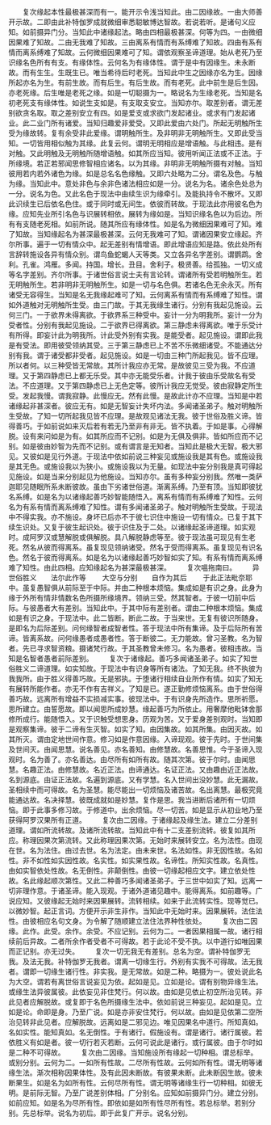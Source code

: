 <!-- { "loadSidebar": true } -->
　　复次缘起本性最极甚深而有一。能开示令浅当知此。由二因缘故。一由大师善开示故。二即由此补特伽罗成就微细审悉聪敏博达智故。若说若听。是诸句义应知。如前摄异门分。当知此中诸缘起法。略由四相最极甚深。何等为四。一由微细因果难了知故。二由无我难了知故。三由离系有情而有系缚难了知故。四由有系有情而离系缚难了知故。云何微细因果难可了知。谓依观察圣谛道理。始从老死乃至识缘名色所有有支。有缘体性。云何名为有缘体性。谓于是中有因缘生。未永断故。而有生生。生既生已。唯当希待后时老死。当知此中生之因缘亦名为生。因缘所起亦名为生。有前生故。而有后生。有后生故。而有老死。此中前生是后生因。亦老死缘。后生唯是老死之缘。如是一切聪摄为一。略说名为生缘老死。当知是名初老死支有缘体性。如说生支如是。有支取支安立。当知亦尔。取差别者。谓无差别欲贪名取。取之差别安立有四。如是爱支或求欲门发起诸业。或求有门发起诸业。此二业门所有诸爱。当知归趣爱非爱受。又即此爱由六处门。所起无明触所生受为缘故转。复有余受非此爱缘。谓明触所生。及非明非无明触所生。又即此受当知。一切皆用相似触为其缘。此复云何。谓明无明相应是增语触。与此相违。是有对触。又此明触及无明触所随增语触。如其所应当知。彼用听闻正法或不正法。于所缘境。若正若邪闻思修智相应诸名。以为其缘。非明非无明触所摄有对触。当知彼用若内若外诸色为缘。如是总名名色缘触。又即六处略为二分。谓名及色。与触为缘。当知此中。意处非色与余非色诸法相应如是一分。说名为名。诸余色处总为一分。说名为色。又此名色于现法中由续生识为缘牵引。及能执持令不散坏。又即此识续生已后依名色住。或于同时或无间生。依彼而转故。于现法此亦用彼名色为缘。应知先业所引名色与识展转相依。展转为缘如是。当知识缘名色以为后边。所有有支随老死相。如前所说。随其所应有缘体性。如是名为微细因果难可了知。难了知故。当知缘起名为甚深最极甚深。云何无我难可了知。谓诸因果安立缘起。齐尔所事。遍于一切有情众中。起无差别有情增语。即此增语应知是路。依此处所有言辞转施设各异有情众别。谓鸟鱼蛇蝎人天等类。又立各异名字差别。谓鹦鹉。舍利。孔雀。鸿雁。多闻。持国。增长。丑目。舍利子。极贤善。给孤独。一切义成等名字差别。齐尔所事。于诸世俗言说士夫有言论转。谓诸所有受若明触所生。若无明触所生。若非明非无明触所生。如是一切与名色俱。若诸名色无余永灭。所有诸受无容得生。当知是名无我缘起难可了知。云何离系有情而有系缚难了知性。谓如外道触对无明触所生受。由三门故。于其无我缘生诸行。分别有我起见施设。云何三门。一于欲界未得离欲。于欲界系三种受中。妄计一分为明我所。妄计一分为受者性。分别有我起见施设。二于欲界已得离欲。第三静虑未得离欲。唯于乐受计有所得。即妄计此为明我所。计此受外别有实我。是能受者。起见施设。谓即此我是有受法。即用彼受领纳其受。三于第三静虑已上不苦不乐微细诸受。不能通达分别有我。谓于诸受都非受者。起见施设。如是一切由三种门所起我见。皆不应理。所以者何。以三种受皆无常故。其所计我应亦无常。是故彼见三受为我。不应道理。又于第四静虑已上都无乐受。其中亦无能受乐者。计我于彼由乐受故名有受法。不应道理。又于第四静虑已上无色定等。彼所计我应无觉受。彼由寂静定所生受。发起我慢。谓我寂静。此慢应无。然有此慢。是故此计亦不应理。当知是中若诸缘起非甚深者。彼应无有。如是无智妄计失坏内法。多闻诸圣弟子。触对明触所生受故。了知一切所起我见皆不应理。是故观见诸法无我。彼于世俗及胜义谛。皆得善巧。于如前说如来灭后若有若无乃至非有非无。皆不执着。于如是事。心得解脱。设有来问如是为有。如其所应而不记别。如是为无俱及俱非。皆如所应而不记别。如是彼由妙智为先而不记别。或有谓言是无知者。当知此是极大无智。极大邪见。又彼如是见行外道。于现法中依如前说三种妄见或施设我是其有色。或施设我是其无色。或施设我以为狭小。或施设我以为无量。如现法中妄分别我是真可得起见施设。如是当来分别起见为他施设。当知亦尔。虽有多种妄分别我。然唯一类萨迦耶见随眠所系未断彼故。虽由下劣诸世俗道。渐离系缚。乃至有顶。当知即彼犹名系缚。如是名为以诸缘起善巧妙智能随悟入。离系有情而有系缚难了知性。云何名为有系有情而离系缚难了知性。谓有多闻诸圣弟子。触对明触所生受故。于现法中不得实我。亦不施设。身坏已后亦不于彼七识住中施设一切有情众。已复于其下续生识处。又复于彼生起识处。彼于识住及于二处。以诸缘起圣谛道理。如实观时。成阿罗汉或慧解脱或俱解脱。具八解脱静虑等至。彼于现法虽可现见有生老死。然名从彼而得离系。虽复现见领纳诸受。然名于受而得离系。虽复现见有识名色。然名于彼而得离系。如是名为以诸缘起善巧妙智如实了知。有系有情而离系缚难了知性。由此四相。应知缘起名为甚深最极甚深。
　　复次嗢拖南曰。
　　异世俗胜义　　法尔此作等
　　大空与分别　　自作为其后
　　于此正法毗奈耶中。虽复愚智俱从前际至于中际。并由二种根本烦恼。集成如是有识之身。此身为缘于外所有情非情数名色所摄所缘境界。领纳三受。然其智者。于彼一切前中后际。与彼愚者大有差别。当知此中。于其中际有差别者。谓由二种根本烦恼。集成如是有识之身。于现法中。此二皆断。断此二故。于当来世。无复有彼识所随身。是即名为后际差别。问何缘智者成智者性。答于现法中所有集谛。及于后际所有苦谛。皆离系故。问何缘愚者成愚者性。答于断彼二。无力能故。曾习圣教。名为智者。先已寻求智资粮。摄诸梵行故。于其圣教曾未修习。名为愚者。彼相违故。当知是名智者愚者前际差别。
　　复次于诸缘起。善巧多闻诸圣弟子。如实了知世俗胜义二谛道理。如实知故。于现法中有识身等所有诸法。了知无我。终不执彼为我我所。由于胜义得善巧故。无是邪执。于堕诸行相续自业所作有情。如实了知无有展转所能作者。亦无不作有吉祥义。了知是已。遂正勤修烦恼离系。由于世俗得善巧故。远离所有增益不实损减实事。彼现法中。于有识身先所造作。思所祈愿。思所建立。由誓愿故。即以闻思所成妙慧。缘起善巧为所依止。用奢摩他毗钵舍那修所成行。能随悟入。又于识触受想思身。历观为苦。又于爱身差别观时。当知即是观察集谛。彼于二谛有生灭智。如实了知。由因集故。如其所集。由因灭故。如其所灭。谓由定地世间作意。修习如是作意因缘。入谛现观。彼于先时。于世间集及世间灭。由闻思慧。说名善见。亦名善知。由修慧故。名善思惟。今于圣谛入现观时。名为善了。亦名善达。由尽所有如所有故。随其次第。彼于尔时。由闻思慧。名趣正法。由修慧故。名近正法。由谛通达。名证正法。又由趣由近正法故。名到源底。由证正法故。名遍到源底。又有学慧。名入世间出没妙慧。此无漏故。圣相续中而可得故。名为圣慧。能尽能出一切烦恼及诸苦故。名出离慧。最极究竟能通达故。名决择慧。彼既成就如是妙慧。复作是思。我当进断后诸所有一切烦恼。即于此事多修习故。于修道中。出余烦恼。尽一切苦。如是显示从初业地乃至获得阿罗汉果所有正道。
　　复次由二因缘。于诸缘起及缘生法。建立二分差别道理。谓如所流转故。及诸所流转故。当知此中有十二支差别流转。彼复如其所应。称理因果次第流转。又此称理因果次第。无始时来展转安立。名为法性。由现在世。名为法住。由过去世。名为法定。由未来世。名法如性。非无因性故。名如性。非不如性如实因性故。名实性。如实果性故。名谛性。所知实性故。名真性。由如实智依处性故。名无倒性。非颠倒性。由彼一切缘起相应文字。建立依处性故。名此缘起顺次第性。又此二种善巧多闻诸圣弟子。于三世中如实了知。远离一切非理作意。于诸圣谛。能入现观。于诸外道诸见趣中。能得离系。如前趣等。广说应知。又彼缘起无始时来因果展转。流转相续。如来于此流转实性。现等觉已。以微妙智。起正言词。方便开示非生非作。当知此中无始时来。因果展转。法住法性。由彼相应名句文身。为令解了随顺建立法住法界种性依处。
　　复次由二因缘。此作。此受。余作。余受。不应记别。云何为二。一者因果相属一故。诸行相续前后异故。二者所余作者受者不可得故。若于此论不受不执。以中道行如唯因果而正记别。亦无过失。
　　复次一切无我无有差别。总名为空。谓补特伽罗无我。及法无我。补特伽罗无我者。谓离一切缘生行。外别有实我不可得故。法无我者。谓即一切缘生诸行性。非实我。是无常故。如是二种。略摄为一。彼处说此名为大空。谓若有离世俗言说妄见为依。起如是见。立如是论。谓有别物异缘生法。或缘生法异彼属彼。此依妄见非住梵行。何以故。由如是见依止初空所治见转。非此见者应解脱故。或复即于名色所摄缘生法中。依如前说三种妄见。起如是见。立如是论。命即是身。乃至广说。如是亦非安住梵行。何以故。由如是见依第二空所治见转非此见者。应解脱故。远离如是二邪见边。唯见因果名中道行。所知真如。名如实性。能知真如。名无倒性。于有诸行。假施设有。谓是诸行。诸行属彼。若依胜义有如是者。彼一切行若灭若断。云何可说此是诸行。或行属彼。由于尔时如是二种不可得故。
　　复次由二因缘。当知施设所有缘起一切种相。谓总标举。或别分别。云何为二。一如所有性故。二尽所有性故。云何如所有性。谓无明等诸缘生法。渐次相称因果体性。及有此因未断故。有彼果未断。此未断因生故。彼未断果生。如是名为如所有性。云何尽所有性。谓无明等诸缘生行一切种相。如彼无明。是前际无智。乃至广说差别体相。广分别名。应知如前摄异门分。建立分别。如前应知。如是名为尽所有性。即依如是如所有性尽所有性。若总标举。若别分别。先总标举。说名为初后。即于此复广开示。说名分别。
